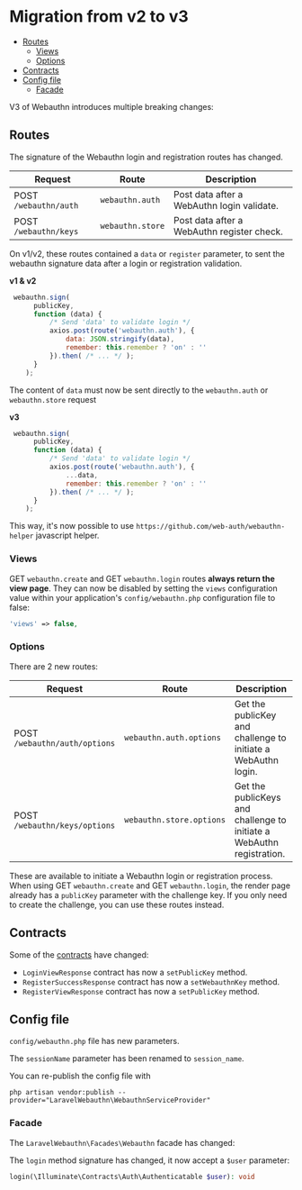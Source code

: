 # Migration from v2 to v3  <!-- omit in toc -->

- [Routes](#routes)
  - [Views](#views)
  - [Options](#options)
- [Contracts](#contracts)
- [Config file](#config-file)
  - [Facade](#facade)

V3 of Webauthn introduces multiple breaking changes:

## Routes

The signature of the Webauthn login and registration routes has changed.

| Request | Route | Description |
|---------|-------|-------------|
| POST `/webauthn/auth` | `webauthn.auth` | Post data after a WebAuthn login validate. |
| POST `/webauthn/keys` | `webauthn.store` | Post data after a WebAuthn register check. |

On v1/v2, these routes contained a `data` or `register` parameter, to sent the webauthn signature data after a login or registration validation.

**v1 & v2**
```js
 webauthn.sign(
      publicKey,
      function (data) {
          /* Send 'data' to validate login */
          axios.post(route('webauthn.auth'), {
              data: JSON.stringify(data),
              remember: this.remember ? 'on' : ''
          }).then( /* ... */ );
      }
    );
```

The content of `data` must now be sent directly to the `webauthn.auth` or `webauthn.store` request

**v3**
```js
 webauthn.sign(
      publicKey,
      function (data) {
          /* Send 'data' to validate login */
          axios.post(route('webauthn.auth'), {
              ...data,
              remember: this.remember ? 'on' : ''
          }).then( /* ... */ );
      }
    );
```

This way, it's now possible to use `https://github.com/web-auth/webauthn-helper` javascript helper.


### Views

GET `webauthn.create` and GET `webauthn.login` routes **always return the view page**.
They can now be disabled by setting the `views` configuration value within your application's `config/webauthn.php` configuration file to false:

```php
'views' => false,
```

### Options

There are 2 new routes:

| Request                      | Route          | Description       |
|------------------------------|-------------------|-----------------|
| POST `/webauthn/auth/options` | `webauthn.auth.options` | Get the publicKey and challenge to initiate a WebAuthn login. |
| POST `/webauthn/keys/options` | `webauthn.store.options` | Get the publicKeys and challenge to initiate a WebAuthn registration. |

These are available to initiate a Webauthn login or registration process. When using GET `webauthn.create` and GET `webauthn.login`, the render page already has a `publicKey` parameter with the challenge key. If you only need to create the challenge, you can use these routes instead.


## Contracts

Some of the [contracts](/src/Contracts) have changed:

- `LoginViewResponse` contract has now a `setPublicKey` method.
- `RegisterSuccessResponse` contract has now a `setWebauthnKey` method.
- `RegisterViewResponse` contract has now a `setPublicKey` method.


## Config file

`config/webauthn.php` file has new parameters.

The `sessionName` parameter has been renamed to `session_name`.

You can re-publish the config file with
```console
php artisan vendor:publish --provider="LaravelWebauthn\WebauthnServiceProvider"
```


### Facade

The `LaravelWebauthn\Facades\Webauthn` facade has changed:

The `login` method signature has changed, it now accept a `$user` parameter:

```php
login(\Illuminate\Contracts\Auth\Authenticatable $user): void
```

